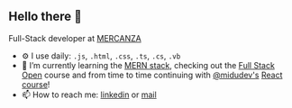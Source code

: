 
## Hello there 👋

Full-Stack developer at [MERCANZA](https://www.mercanza.es/)

- ⚙️ I use daily: `.js`, `.html`, `.css`, `.ts`, `.cs`, `.vb`
- 🌱 I’m currently learning the [MERN stack](https://www.udemy.com/course/the-web-dev-bootcamp/), checking out the [Full Stack Open](https://fullstackopen.com/es/) course and from time to time continuing with [@midudev's](https://github.com/midudev) [React course](https://cursoreact.dev/)!
- 📫 How to reach me: [linkedin](https://www.linkedin.com/in/alexandru-cristian-cucuruzeanu) or [mail](mailto:alexandrucristian.cucuruzeanu@gmail.com)
